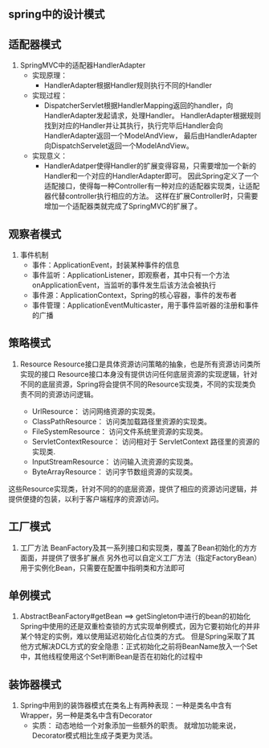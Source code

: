 spring中的设计模式
------------

## 适配器模式

1. SpringMVC中的适配器HandlerAdapter
   * 实现原理：
     * HandlerAdapter根据Handler规则执行不同的Handler
   * 实现过程：
     * DispatcherServlet根据HandlerMapping返回的handler，向HandlerAdapter发起请求，处理Handler。
       HandlerAdapter根据规则找到对应的Handler并让其执行，执行完毕后Handler会向HandlerAdapter返回一个ModelAndView，
       最后由HandlerAdapter向DispatchServelet返回一个ModelAndView。
   * 实现意义：
     * HandlerAdatper使得Handler的扩展变得容易，只需要增加一个新的Handler和一个对应的HandlerAdapter即可。
       因此Spring定义了一个适配接口，使得每一种Controller有一种对应的适配器实现类，让适配器代替controller执行相应的方法。
       这样在扩展Controller时，只需要增加一个适配器类就完成了SpringMVC的扩展了。


## 观察者模式

1. 事件机制
   * 事件：ApplicationEvent，封装某种事件的信息
   * 事件监听：ApplicationListener，即观察者，其中只有一个方法onApplicationEvent，当监听的事件发生后该方法会被执行
   * 事件源：ApplicationContext，Spring的核心容器，事件的发布者
   * 事件管理：ApplicationEventMulticaster，用于事件监听器的注册和事件的广播

## 策略模式

1. Resource
Resource接口是具体资源访问策略的抽象，也是所有资源访问类所实现的接口
Resource接口本身没有提供访问任何底层资源的实现逻辑，针对不同的底层资源，Spring将会提供不同的Resource实现类，不同的实现类负责不同的资源访问逻辑。

   * UrlResource： 访问网络资源的实现类。
   * ClassPathResource： 访问类加载路径里资源的实现类。
   * FileSystemResource： 访问文件系统里资源的实现类。
   * ServletContextResource： 访问相对于 ServletContext 路径里的资源的实现类.
   * InputStreamResource： 访问输入流资源的实现类。
   * ByteArrayResource： 访问字节数组资源的实现类。

这些Resource实现类，针对不同的的底层资源，提供了相应的资源访问逻辑，并提供便捷的包装，以利于客户端程序的资源访问。

## 工厂模式

1. 工厂方法
BeanFactory及其一系列接口和实现类，覆盖了Bean初始化的方方面面，并提供了很多扩展点
另外也可以自定义工厂方法（指定FactoryBean）用于实例化Bean，只需要在配置中指明类和方法即可

## 单例模式

1. AbstractBeanFactory#getBean ==> getSingleton中进行的bean的初始化
Spring中使用的还是双重检查锁的方式实现单例模式，因为它要初始化的并非某个特定的实例，难以使用延迟初始化占位类的方式。
但是Spring采取了其他方式解决DCL方式的安全隐患：正式初始化之前将BeanName放入一个Set中，其他线程使用这个Set判断Bean是否在初始化的过程中

## 装饰器模式

1. Spring中用到的装饰器模式在类名上有两种表现：一种是类名中含有Wrapper，另一种是类名中含有Decorator
   * 实质：
     动态地给一个对象添加一些额外的职责。
     就增加功能来说，Decorator模式相比生成子类更为灵活。






















